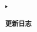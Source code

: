 <details>
    <summary><h2>更新日志</h2></summary>

- v0.1.6

  - 修复bug
  
- v0.1.5
  - 优化配置文件 [#issue6](https://github.com/Reversedeer/nonebot_plugin_eventmonitor/issues/6)
  - 删除冗余代码
  - 修复获取superusers数值bug

- v0.1.3
  - 修复配置文件bug
- v0.1.2
  - 增加了戳一戳的文案

  - 修改一些bug
- v0.1.1

  - 好像改了什么..忘了...
- v0.1.0
  - 抛弃原有的配置模式
  - 给戳一戳加了cd（本人觉得功能鸡肋）
  - 修复管理员变动时API报错问题[#issue1](https://github.com/Reversedeer/nonebot_plugin_eventmonitor/issues/1)
- v0.0.6
  - 修复了大量的bug
  </details>
